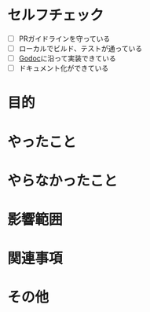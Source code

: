 # セルフチェック
- [ ] PRガイドラインを守っている
- [ ] ローカルでビルド、テストが通っている
- [ ] [Godoc](https://pkg.go.dev/golang.org/x/tools/cmd/godoc)に沿って実装できている
- [ ] ドキュメント化ができている

# 目的

# やったこと

# やらなかったこと

# 影響範囲

# 関連事項

# その他